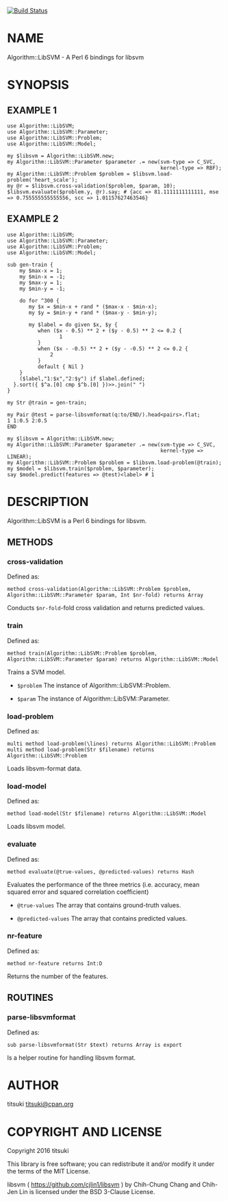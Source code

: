 [![Build Status](https://travis-ci.org/titsuki/p6-Algorithm-LibSVM.svg?branch=master)](https://travis-ci.org/titsuki/p6-Algorithm-LibSVM)

NAME
====

Algorithm::LibSVM - A Perl 6 bindings for libsvm

SYNOPSIS
========

EXAMPLE 1
---------

    use Algorithm::LibSVM;
    use Algorithm::LibSVM::Parameter;
    use Algorithm::LibSVM::Problem;
    use Algorithm::LibSVM::Model;

    my $libsvm = Algorithm::LibSVM.new;
    my Algorithm::LibSVM::Parameter $parameter .= new(svm-type => C_SVC,
                                                      kernel-type => RBF);
    my Algorithm::LibSVM::Problem $problem = $libsvm.load-problem('heart_scale');
    my @r = $libsvm.cross-validation($problem, $param, 10);
    $libsvm.evaluate($problem.y, @r).say; # {acc => 81.1111111111111, mse => 0.755555555555556, scc => 1.01157627463546}

EXAMPLE 2
---------

    use Algorithm::LibSVM;
    use Algorithm::LibSVM::Parameter;
    use Algorithm::LibSVM::Problem;
    use Algorithm::LibSVM::Model;

    sub gen-train {
        my $max-x = 1;
        my $min-x = -1;
        my $max-y = 1;
        my $min-y = -1;

        do for ^300 {
           my $x = $min-x + rand * ($max-x - $min-x);
           my $y = $min-y + rand * ($max-y - $min-y);

           my $label = do given $x, $y {
              when ($x - 0.5) ** 2 + ($y - 0.5) ** 2 <= 0.2 {
                     1
              }
              when ($x - -0.5) ** 2 + ($y - -0.5) ** 2 <= 0.2 {
                  2
              }
              default { Nil }
        }
        ($label,"1:$x","2:$y") if $label.defined;
      }.sort({ $^a.[0] cmp $^b.[0] })>>.join(" ")
    }

    my Str @train = gen-train;

    my Pair @test = parse-libsvmformat(q:to/END/).head<pairs>.flat;
    1 1:0.5 2:0.5
    END

    my $libsvm = Algorithm::LibSVM.new;
    my Algorithm::LibSVM::Parameter $parameter .= new(svm-type => C_SVC,
                                                      kernel-type => LINEAR);
    my Algorithm::LibSVM::Problem $problem = $libsvm.load-problem(@train);
    my $model = $libsvm.train($problem, $parameter);
    say $model.predict(features => @test)<label> # 1

DESCRIPTION
===========

Algorithm::LibSVM is a Perl 6 bindings for libsvm.

METHODS
-------

### cross-validation

Defined as:

    method cross-validation(Algorithm::LibSVM::Problem $problem, Algorithm::LibSVM::Parameter $param, Int $nr-fold) returns Array

Conducts `$nr-fold`-fold cross validation and returns predicted values.

### train

Defined as:

    method train(Algorithm::LibSVM::Problem $problem, Algorithm::LibSVM::Parameter $param) returns Algorithm::LibSVM::Model

Trains a SVM model.

  * `$problem` The instance of Algorithm::LibSVM::Problem.

  * `$param` The instance of Algorithm::LibSVM::Parameter.

### load-problem

Defined as:

    multi method load-problem(\lines) returns Algorithm::LibSVM::Problem
    multi method load-problem(Str $filename) returns Algorithm::LibSVM::Problem

Loads libsvm-format data.

### load-model

Defined as:

    method load-model(Str $filename) returns Algorithm::LibSVM::Model

Loads libsvm model.

### evaluate

Defined as:

    method evaluate(@true-values, @predicted-values) returns Hash

Evaluates the performance of the three metrics (i.e. accuracy, mean squared error and squared correlation coefficient)

  * `@true-values` The array that contains ground-truth values.

  * `@predicted-values` The array that contains predicted values.

### nr-feature

Defined as:

    method nr-feature returns Int:D

Returns the number of the features.

ROUTINES
--------

### parse-libsvmformat

Defined as:

    sub parse-libsvmformat(Str $text) returns Array is export

Is a helper routine for handling libsvm format.

AUTHOR
======

titsuki <titsuki@cpan.org>

COPYRIGHT AND LICENSE
=====================

Copyright 2016 titsuki

This library is free software; you can redistribute it and/or modify it under the terms of the MIT License.

libsvm ( https://github.com/cjlin1/libsvm ) by Chih-Chung Chang and Chih-Jen Lin is licensed under the BSD 3-Clause License.
